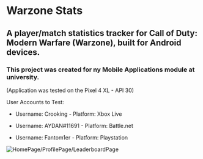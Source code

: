 
# Warzone Stats
## A player/match statistics tracker for Call of Duty: Modern Warfare (Warzone), built for Android devices.
### This project was created for ny Mobile Applications module at university.

(Application was tested on the Pixel 4 XL - API 30)

User Accounts to Test:

* Username: Crooking - Platform: Xbox Live

* Username: AYDAN#11691 - Platform: Battle.net

* Username: Fantom1er - Platform: Playstation

![HomePage/ProfilePage/LeaderboardPage](https://user-images.githubusercontent.com/55953362/126903436-5f61527a-1b5d-4b17-89f7-952f0c4e9ef1.png)
